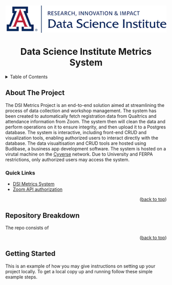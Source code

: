 <!-- PROJECT LOGO -->
<br />
<div align="center">
  <a href="https://datascience.arizona.edu/">
    <img src="readMeImages/logo.png" alt="Logo">
  </a>

  <h1 align="center">Data Science Institute Metrics System</h1>
</div>

<details>
  <summary>Table of Contents</summary>
  <ol>
    <li>
      <a href="#about-the-project">About The Project</a>
      <ul>
        <li><a href="#built-with">Built With</a></li>
      </ul>
    </li>
    <li>
      <a href="#getting-started">Getting Started</a>
      <ul>
        <li><a href="#prerequisites">Prerequisites</a></li>
        <li><a href="#installation">Installation</a></li>
      </ul>
    </li>
    <li><a href="#usage">Usage</a></li>
    <li><a href="#roadmap">Roadmap</a></li>
    <li><a href="#contributing">Contributing</a></li>
    <li><a href="#license">License</a></li>
    <li><a href="#contact">Contact</a></li>
    <li><a href="#acknowledgments">Acknowledgments</a></li>
  </ol>
</details>

<!-- ABOUT THE PROJECT -->
## About The Project

The DSI Metrics Project is an end-to-end solution aimed at streamlining the process of data collection and workshop management. The system has been created to automatically fetch registration data from Qualtrics and attendance information from Zoom. The system then will clean the data and perform operations on it to ensure integrity, and then upload it to a Postgres database. The system is interactive, including front-end CRUD and visualization tools, enabling authorized users to interact directly with the database. The data visualtisation and CRUD tools are hosted using Budibase, a business app development software. The system is hosted on a virutal machine on the [Cyverse](https://cyverse.org/) network. Due to University and FERPA restrictions, only authorized users may access the system.

### Quick Links
* [DSI Metrics System](dsi-metrics.cyverse.org)
* [Zoom API authorization](cerberus.cyverse.org)

<p align="right">(<a href="#readme-top">back to top</a>)</p>

## Repository Breakdown

The repo consists of 



<p align="right">(<a href="#readme-top">back to top</a>)</p>



<!-- GETTING STARTED -->
## Getting Started

This is an example of how you may give instructions on setting up your project locally.
To get a local copy up and running follow these simple example steps.

